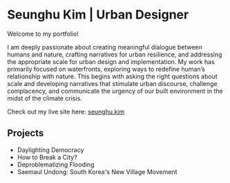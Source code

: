 # Seunghu Kim | Urban Designer

Welcome to my portfolio!  

I am deeply passionate about creating meaningful dialogue between humans and nature, crafting narratives for urban resilience, and addressing the appropriate scale for urban design and implementation. My work has primarily focused on waterfronts, exploring ways to redefine human’s relationship with nature. This begins with asking the right questions about scale and developing narratives that stimulate urban discourse, challenge complacency, and communicate the urgency of our built environment in the midst of the climate crisis.

Check out my live site here: [seunghu.kim](https://urban-designer.github.io/portfolio/)

## Projects
- Daylighting Democracy
- How to Break a City?
- Deproblematizing Flooding
- Saemaul Undong: South Korea's New Village Movement

